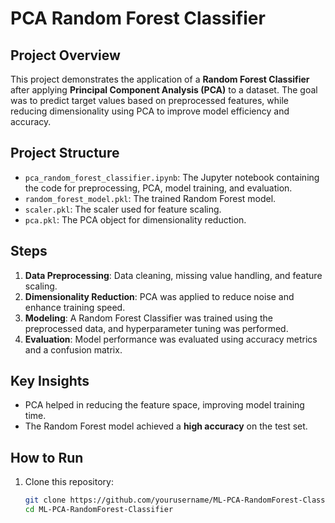 # PCA Random Forest Classifier

## Project Overview
This project demonstrates the application of a **Random Forest Classifier** after applying **Principal Component Analysis (PCA)** to a dataset. The goal was to predict target values based on preprocessed features, while reducing dimensionality using PCA to improve model efficiency and accuracy.

## Project Structure
- `pca_random_forest_classifier.ipynb`: The Jupyter notebook containing the code for preprocessing, PCA, model training, and evaluation.
- `random_forest_model.pkl`: The trained Random Forest model.
- `scaler.pkl`: The scaler used for feature scaling.
- `pca.pkl`: The PCA object for dimensionality reduction.

## Steps
1. **Data Preprocessing**: Data cleaning, missing value handling, and feature scaling.
2. **Dimensionality Reduction**: PCA was applied to reduce noise and enhance training speed.
3. **Modeling**: A Random Forest Classifier was trained using the preprocessed data, and hyperparameter tuning was performed.
4. **Evaluation**: Model performance was evaluated using accuracy metrics and a confusion matrix.

## Key Insights
- PCA helped in reducing the feature space, improving model training time.
- The Random Forest model achieved a **high accuracy** on the test set.
  
## How to Run
1. Clone this repository:
   ```bash
   git clone https://github.com/yourusername/ML-PCA-RandomForest-Classifier.git
   cd ML-PCA-RandomForest-Classifier
